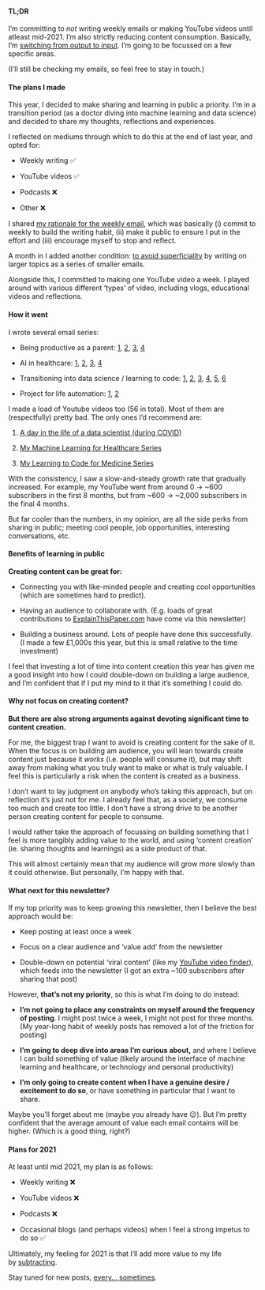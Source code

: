 
#### **TL;DR**

I’m committing to _not_ writing weekly emails or making YouTube videos until atleast mid-2021. I’m also strictly reducing content consumption. Basically, I’m [switching from output to input](https://buttondown.email/ChrisLovejoy/archive/how-to-make-the-most-of-free-moments/?utm_source=chris-lovejoy&utm_medium=email). I’m going to be focussed on a few specific areas.

(I’ll still be checking my emails, so feel free to stay in touch.)


#### The plans I made

This year, I decided to make sharing and learning in public a priority. I’m in a transition period (as a doctor diving into machine learning and data science) and decided to share my thoughts, reflections and experiences.

I reflected on mediums through which to do this at the end of last year, and opted for:

- Weekly writing ✅
    
- YouTube videos ✅
    
- Podcasts ❌
    
- Other ❌
    

I shared [my rationale for the weekly email](https://buttondown.email/ChrisLovejoy/archive/my-first-weekly-email-newsletter-starting-from/?utm_source=chris-lovejoy&utm_medium=email), which was basically (i) commit to weekly to build the writing habit, (ii) make it public to ensure I put in the effort and (iii) encourage myself to stop and reflect.

A month in I added another condition: [to avoid superficiality](https://buttondown.email/ChrisLovejoy/archive/avoiding-superficiality-the-future-of-this-weekly/?utm_source=chris-lovejoy&utm_medium=email) by writing on larger topics as a series of smaller emails.

Alongside this, I committed to making one YouTube video a week. I played around with various different ‘types’ of video, including vlogs, educational videos and reflections.

#### How it went

I wrote several email series:

- Being productive as a parent: [1](https://buttondown.email/ChrisLovejoy/archive/never-writing-ourselves-off-productivity-lessons/?utm_source=chris-lovejoy&utm_medium=email), [2](https://buttondown.email/ChrisLovejoy/archive/matching-tasks-to-moments-a-method-to-maximise/?utm_source=chris-lovejoy&utm_medium=email), [3](https://buttondown.email/ChrisLovejoy/archive/strategies-for-sleeping-less-lessons-from/?utm_source=chris-lovejoy&utm_medium=email), [4](https://buttondown.email/ChrisLovejoy/archive/the-benefits-of-breaking-routines/?utm_source=chris-lovejoy&utm_medium=email)
    
- AI in healthcare: [1](https://buttondown.email/ChrisLovejoy/archive/machine-learning-in-medicine-in-the-2020s-my/?utm_source=chris-lovejoy&utm_medium=email), [2](https://buttondown.email/ChrisLovejoy/archive/artificial-intelligence-in-drug-discovery/?utm_source=chris-lovejoy&utm_medium=email), [3](https://buttondown.email/ChrisLovejoy/archive/will-ai-replace-doctors/?utm_source=chris-lovejoy&utm_medium=email), [4](https://buttondown.email/ChrisLovejoy/archive/what-can-doctors-do-that-ai-cant/?utm_source=chris-lovejoy&utm_medium=email)
    
- Transitioning into data science / learning to code: [1](https://buttondown.email/ChrisLovejoy/archive/finding-and-learning-from-technical-mentors/?utm_source=chris-lovejoy&utm_medium=email), [2](https://buttondown.email/ChrisLovejoy/archive/building-a-project-portfolio/?utm_source=chris-lovejoy&utm_medium=email), [3](https://buttondown.email/ChrisLovejoy/archive/should-i-go-on-a-project-based-course-bootcamp/?utm_source=chris-lovejoy&utm_medium=email), [4](https://buttondown.email/ChrisLovejoy/archive/3-routes-to-combine-machine-learning-with-domain/?utm_source=chris-lovejoy&utm_medium=email), [5](https://buttondown.email/ChrisLovejoy/archive/every-coding-project-i-ever-did-and-what-i-learnt/?utm_source=chris-lovejoy&utm_medium=email), [6](https://buttondown.email/ChrisLovejoy/archive/6-reasons-to-learn-coding-through-projects/?utm_source=chris-lovejoy&utm_medium=email)
    
- Project for life automation: [1](https://chrislovejoy.me/job-scraper/?utm_source=chris-lovejoy&utm_medium=email), [2](https://towardsdatascience.com/i-created-my-own-youtube-algorithm-to-stop-me-wasting-time-afd170f4ca3a?utm_source=chris-lovejoy&utm_medium=email)
    

I made a load of Youtube videos too (56 in total). Most of them are (respectfully) pretty bad. The only ones I’d recommend are:

1. [A day in the life of a data scientist (during COVID)](https://www.youtube.com/watch?v=Y69ma9ad4_k&utm_source=chris-lovejoy&utm_medium=email)
    
2. [My Machine Learning for Healthcare Series](https://www.youtube.com/watch?v=dj_mF4OlcUY&list=PLZz4IsmMUFBxfuW059IEdqtPuytFG-vae&utm_source=chris-lovejoy&utm_medium=email)
    
3. [My Learning to Code for Medicine Series](https://www.youtube.com/watch?v=ve9Mz58p4VA&list=PLZz4IsmMUFBw-1i7MujDwNoWE2mK4Yt53&utm_source=chris-lovejoy&utm_medium=email)
    

With the consistency, I saw a slow-and-steady growth rate that gradually increased. For example, my YouTube went from around 0 -> ~600 subscribers in the first 8 months, but from ~600 -> ~2,000 subscribers in the final 4 months.

But far cooler than the numbers, in my opinion, are all the side perks from sharing in public; meeting cool people, job opportunities, interesting conversations, etc.

#### Benefits of learning in public

**Creating content can be great for:**

- Connecting you with like-minded people and creating cool opportunities (which are sometimes hard to predict).
    
- Having an audience to collaborate with. (E.g. loads of great contributions to [ExplainThisPaper.com](http://explainthispaper.com/?utm_source=chris-lovejoy&utm_medium=email) have come via this newsletter)
    
- Building a business around. Lots of people have done this successfully. (I made a few £1,000s this year, but this is small relative to the time investment)
    

I feel that investing a lot of time into content creation this year has given me a good insight into how I could double-down on building a large audience, and I’m confident that if I put my mind to it that it’s something I could do.

#### Why not focus on creating content?

**But there are also strong arguments against devoting significant time to content creation.**

For me, the biggest trap I want to avoid is creating content for the sake of it. When the focus is on building am audience, you will lean towards create content just because it _works_ (i.e. people will consume it), but may shift away from making what you truly want to make or what is truly valuable. I feel this is particularly a risk when the content is created as a business.

I don’t want to lay judgment on anybody who’s taking this approach, but on reflection it’s just not for me. I already feel that, as a society, we consume too much and create too little. I don’t have a strong drive to be another person creating content for people to consume.

I would rather take the approach of focussing on building something that I feel is more tangibly adding value to the world, and using ‘content creation’ (ie. sharing thoughts and learnings) as a side product of that.

This will almost certainly mean that my audience will grow more slowly than it could otherwise. But personally, I’m happy with that.

#### What next for this newsletter?

If my top priority was to keep growing this newsletter, then I believe the best approach would be:

- Keep posting at least once a week
    
- Focus on a clear audience and ‘value add’ from the newsletter
    
- Double-down on potential ‘viral content’ (like my [YouTube video finder](https://towardsdatascience.com/i-created-my-own-youtube-algorithm-to-stop-me-wasting-time-afd170f4ca3a?utm_source=chris-lovejoy&utm_medium=email)), which feeds into the newsletter (I got an extra ~100 subscribers after sharing that post)
    

However, **that’s not my priority**, so this is what I’m doing to do instead:

- **I’m not going to place any constraints on myself around the frequency of posting**. I might post twice a week, I might not post for three months. (My year-long habit of weekly posts has removed a lot of the friction for posting)
    
- **I’m going to deep dive into areas I’m curious about,** and where I believe I can build something of value (likely around the interface of machine learning and healthcare, or technology and personal productivity)
    

- **I’m only going to create content when I have a genuine desire / excitement to do so**, or have something in particular that I want to share.
    

Maybe you’ll forget about me (maybe you already have 😉). But I’m pretty confident that the average amount of value each email contains will be higher. (Which is a good thing, right?)

#### Plans for 2021

At least until mid 2021, my plan is as follows:

- Weekly writing ❌
    
- YouTube videos ❌
    
- Podcasts ❌
    
- Occasional blogs (and perhaps videos) when I feel a strong impetus to do so ✅


Ultimately, my feeling for 2021 is that I’ll add more value to my life by [subtracting](https://sive.rs/subtract?utm_source=chris-lovejoy&utm_medium=email).

Stay tuned for new posts, [every… sometimes](https://waitbutwhy.com/?utm_source=chris-lovejoy&utm_medium=email).